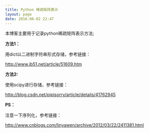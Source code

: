 ```yaml
---
title: Python 稀疏矩阵表示
layout: page
date: 2016-06-02 22:47
---
```


本博客主要用于记录python稀疏矩阵表示方法;

**方法1：**

用dict以二进制字符串形式存储，参考链接：

http://www.jb51.net/article/51609.htm

**方法2:**

使用scipy进行存储，参考链接：

http://blog.csdn.net/pipisorry/article/details/41762945

**PS：**

注意一下序列化，参考链接：

http://www.cnblogs.com/linyawen/archive/2012/03/22/2411381.html
